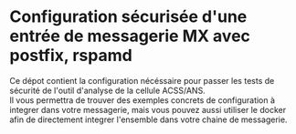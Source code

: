 # Configuration sécurisée d'une entrée de messagerie MX avec postfix, rspamd
Ce dépot contient la configuration nécéssaire pour passer les tests de sécurité de l'outil d'analyse de la cellule ACSS/ANS.  
Il vous permettra de trouver des exemples concrets de configuration à integrer dans votre messagerie, mais vous pouvez aussi utiliser le docker afin de directement integrer l'ensemble dans votre chaine de messagerie.

